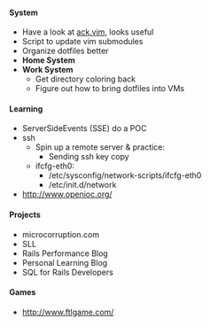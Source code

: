 
#### System

- Have a look at [ack.vim](https://github.com/mileszs/ack.vim), looks useful
- Script to update vim submodules
- Organize dotfiles better
- **Home System**
- **Work System**
  - Get directory coloring back
  - Figure out how to bring dotfiles into VMs

#### Learning

- ServerSideEvents (SSE) do a POC
- ssh
  - Spin up a remote server & practice:
    - Sending ssh key copy
  - ifcfg-eth0:
    - /etc/sysconfig/network-scripts/ifcfg-eth0
    - /etc/init.d/network
- http://www.openioc.org/

#### Projects

- microcorruption.com
- SLL
- Rails Performance Blog
- Personal Learning Blog
- SQL for Rails Developers

#### Games

- http://www.ftlgame.com/
